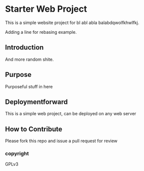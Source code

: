 # Starter Web Project

This is a simple website project for bl abl abla balabdqwolfkhwlfkj.

Adding a line for rebasing example.

## Introduction

And more random shite.

## Purpose

Purposeful stuff in here

## Deploymentforward

This is a simple web project, can be deployed on any web server

## How to Contribute

Please fork this repo and issue a pull request for review

### copyright

GPLv3
